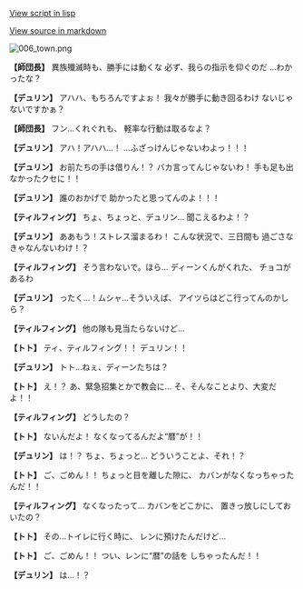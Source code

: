 [View script in lisp](../scripts/1620402.txt)

[View source in markdown](1620402.md)

![006_town.png](../images/backgrounds/006_town.png)

**【師団長】**
異族殲滅時も、勝手には動くな
必ず、我らの指示を仰ぐのだ
…わかったな？

**【デュリン】**
アハハ、もちろんですよぉ！
我々が勝手に動き回るわけ
ないじゃないですかぁ？

**【師団長】**
フン…くれぐれも、
軽率な行動は取るなよ？

**【デュリン】**
アハ！アハハ…！
…ふざっけんじゃないわよっ！！！

**【デュリン】**
お前たちの手は借りん！？
バカ言ってんじゃないわ！
手も足も出なかったクセに！！

**【デュリン】**
誰のおかげで
助かったと思ってんのよ！！！

**【ティルフィング】**
ちょ、ちょっと、デュリン…
聞こえるわよ！？

**【デュリン】**
ああもう！ストレス溜まるわ！
こんな状況で、三日間も
過ごさなきゃなんないわけ！？

**【ティルフィング】**
そう言わないで。ほら…
ディーンくんがくれた、
チョコがあるわ

**【デュリン】**
ったく…！ムシャ…そういえば、
アイツらはどこ行ってんのかしら？

**【ティルフィング】**
他の隊も見当たらないけど…

**【トト】**
ティ、ティルフィング！！
デュリン！！

**【デュリン】**
トト…ねぇ、ディーンたちは？

**【トト】**
え！？
あ、緊急招集とかで教会に…
そ、そんなことより、大変だよ！！

**【ティルフィング】**
どうしたの？

**【トト】**
ないんだよ！
なくなってるんだよ“暦”が！！

**【デュリン】**
は！？
ちょ、ちょっと…
どういうことよ、それ！？

**【トト】**
ご、ごめん！！
ちょっと目を離した隙に、
カバンがなくなっちゃったんだ！！

**【ティルフィング】**
なくなったって…
カバンをどこかに、
置きっ放しにしておいたの？

**【トト】**
その…トイレに行く時に、
レンに預けたんだけど…

**【トト】**
ご、ごめん！！
つい、レンに“暦”の話を
しちゃったんだ！！

**【デュリン】**
は…！？